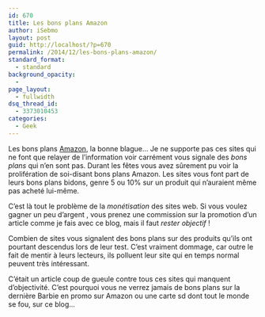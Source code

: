 ```yaml
---
id: 670
title: Les bons plans Amazon
author: iSebmo
layout: post
guid: http://localhost/?p=670
permalink: /2014/12/les-bons-plans-amazon/
standard_format:
  - standard
background_opacity:
  - 
page_layout:
  - fullwidth
dsq_thread_id:
  - 3373010453
categories:
  - Geek
---
```

Les bons plans [Amazon][1], la bonne blague… Je ne supporte pas ces sites qui ne font que relayer de l’information voir carrément vous signale des *bons plans* qui n’en sont pas. Durant les fêtes vous avez sûrement pu voir la prolifération de soi-disant bons plans Amazon. Les sites vous font part de leurs bons plans bidons, genre 5 ou 10% sur un produit qui n’auraient même pas acheté lui-même.

C’est là tout le problème de la *monétisation* des sites web. Si vous voulez gagner un peu d’argent , vous prenez une commission sur la promotion d’un article comme je fais avec ce blog, mais il faut *rester objectif* !

Combien de sites vous signalent des bons plans sur des produits qu’ils ont pourtant descendus lors de leur test. C’est vraiment dommage, car outre le fait de mentir à leurs lecteurs, ils polluent leur site qui en temps normal peuvent très intéressant.

C’était un article coup de gueule contre tous ces sites qui manquent d’objectivité. C’est pourquoi vous ne verrez jamais de bons plans sur la dernière Barbie en promo sur Amazon ou une carte sd dont tout le monde se fou, sur ce blog…

 [1]: http://www.amazon.fr/?tag=tfadafr-21